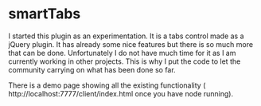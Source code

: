 smartTabs
=========



I started this plugin as an experimentation. It is a tabs control made as a jQuery plugin. It has already some nice features but there is so much more that can be done. Unfortunately I do not have much time for it as I am currently working in other projects. This is why I put the code to let the community carrying  on what has been done so far.


There is a demo page showing all the existing functionality ( http://localhost:7777/client/index.html once you have node running).
